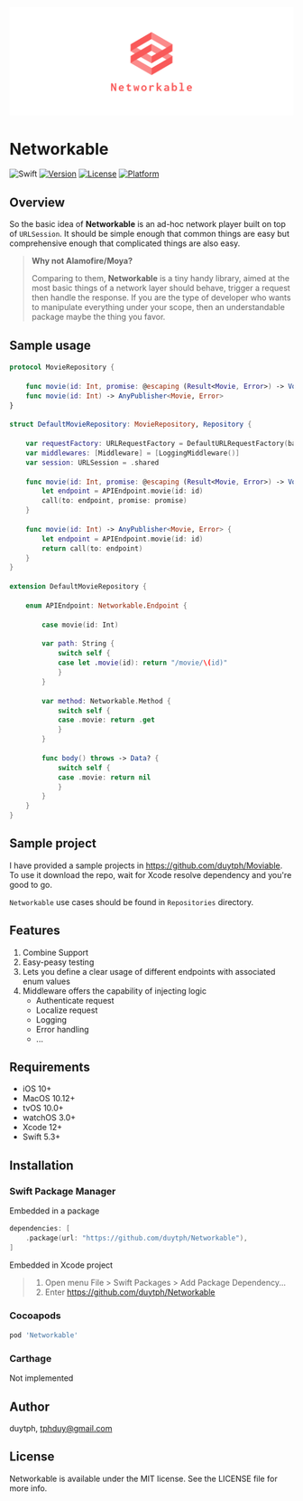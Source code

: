 ![Cover](Assets/Cover.png)

# Networkable

![Swift](https://github.com/duytph/Networkable/workflows/Swift/badge.svg)
[![Version](https://img.shields.io/cocoapods/v/Networkable.svg?style=flat)](https://cocoapods.org/pods/Networkable)
[![License](https://img.shields.io/cocoapods/l/Networkable.svg?style=flat)](https://cocoapods.org/pods/Networkable)
[![Platform](https://img.shields.io/cocoapods/p/Networkable.svg?style=flat)](https://cocoapods.org/pods/Networkable)

## Overview

So the basic idea of **Networkable** is an ad-hoc network player built on top of `URLSession`. It should be simple enough that common things are easy but comprehensive enough that complicated things are also easy.

>**Why not Alamofire/Moya?**
>
>Comparing to them, **Networkable** is a tiny handy library, aimed at the most basic things of a network layer should behave, trigger a request then handle the response.
>If you are the type of developer who wants to manipulate everything under your scope, then an understandable package maybe the thing you favor.

## Sample usage

```swift
protocol MovieRepository {
    
    func movie(id: Int, promise: @escaping (Result<Movie, Error>) -> Void)
    func movie(id: Int) -> AnyPublisher<Movie, Error>
}

struct DefaultMovieRepository: MovieRepository, Repository {
    
    var requestFactory: URLRequestFactory = DefaultURLRequestFactory(baseURL: "https://api.themoviedb.org/3")
    var middlewares: [Middleware] = [LoggingMiddleware()]
    var session: URLSession = .shared
    
    func movie(id: Int, promise: @escaping (Result<Movie, Error>) -> Void) {
        let endpoint = APIEndpoint.movie(id: id)
        call(to: endpoint, promise: promise)
    }
    
    func movie(id: Int) -> AnyPublisher<Movie, Error> {
        let endpoint = APIEndpoint.movie(id: id)
        return call(to: endpoint)
    }
}

extension DefaultMovieRepository {
    
    enum APIEndpoint: Networkable.Endpoint {
        
        case movie(id: Int)
        
        var path: String {
            switch self {
            case let .movie(id): return "/movie/\(id)"
            }
        }
        
        var method: Networkable.Method {
            switch self {
            case .movie: return .get
            }
        }
        
        func body() throws -> Data? {
            switch self {
            case .movie: return nil
            }
        }
    }
}
```

## Sample project

I have provided a sample projects in https://github.com/duytph/Moviable. To use it download the repo, wait for Xcode resolve dependency and you're good to go. 

`Networkable` use cases should be found in `Repositories` directory.

## Features

1. Combine Support
2. Easy-peasy testing
3. Lets you define a clear usage of different endpoints with associated enum values
4. Middleware offers the capability of injecting logic
    - Authenticate request
    - Localize request
    - Logging
    - Error handling
    - ...

## Requirements
- iOS 10+
- MacOS 10.12+
- tvOS 10.0+
- watchOS 3.0+
- Xcode 12+
- Swift 5.3+

## Installation

### Swift Package Manager

Embedded in a package

```swift
dependencies: [
    .package(url: "https://github.com/duytph/Networkable"),
]
```

Embedded in Xcode project

> 1. Open menu File > Swift Packages > Add Package Dependency...
> 2. Enter https://github.com/duytph/Networkable

### Cocoapods

```ruby
pod 'Networkable'
```

### Carthage

Not implemented

## Author

duytph, tphduy@gmail.com

## License

Networkable is available under the MIT license. See the LICENSE file for more info.
